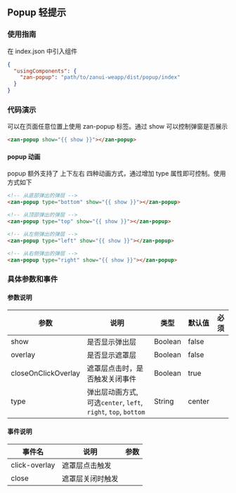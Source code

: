 ## Popup 轻提示

### 使用指南
在 index.json 中引入组件
```json
{
  "usingComponents": {
    "zan-popup": "path/to/zanui-weapp/dist/popup/index"
  }
}
```

### 代码演示
可以在页面任意位置上使用 zan-popup 标签。通过 show 可以控制弹窗是否展示
```html
<zan-popup show="{{ show }}"></zan-popup>
```
#### popup 动画
popup 额外支持了 上下左右 四种动画方式，通过增加 type 属性即可控制。使用方式如下
```html
<!-- 从底部弹出的弹层 -->
<zan-popup type="bottom" show="{{ show }}"></zan-popup>

<!-- 从顶部弹出的弹层 -->
<zan-popup type="top" show="{{ show }}"></zan-popup>

<!-- 从左侧弹出的弹层 -->
<zan-popup type="left" show="{{ show }}"></zan-popup>

<!-- 从右侧弹出的弹层 -->
<zan-popup type="right" show="{{ show }}"></zan-popup>
```

### 具体参数和事件
#### 参数说明
| 参数       | 说明      | 类型       | 默认值       | 必须      |
|-----------|-----------|-----------|-------------|-------------|
| show | 是否显示弹出层 | Boolean | false | |
| overlay | 是否显示遮罩层 | Boolean | false | |
| closeOnClickOverlay | 遮罩层点击时，是否触发关闭事件 | Boolean | true | |
| type | 弹出层动画方式, 可选`center`, `left`, `right`, `top`, `bottom` | String | center | |

#### 事件说明
| 事件名       | 说明      | 参数       |
|-----------|-----------|-----------|
| click-overlay | 遮罩层点击触发 |  |
| close | 遮罩层关闭时触发 |  |


